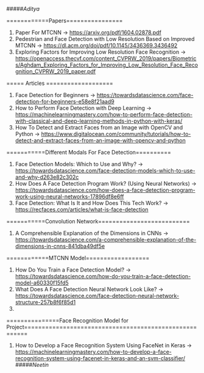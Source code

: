 
#####*Aditya*

============Papers================

1. Paper For MTCNN -> https://arxiv.org/pdf/1604.02878.pdf
2. Pedestrian and Face Detection with Low Resolution Based on Improved MTCNN -> https://dl.acm.org/doi/pdf/10.1145/3436369.3436492
3. Exploring Factors for Improving Low Resolution Face Recognition -> https://openaccess.thecvf.com/content_CVPRW_2019/papers/Biometrics/Aghdam_Exploring_Factors_for_Improving_Low_Resolution_Face_Recognition_CVPRW_2019_paper.pdf


===== Articles ===================
1. Face Detection for Beginners -> https://towardsdatascience.com/face-detection-for-beginners-e58e8f21aad9
2. How to Perform Face Detection with Deep Learning -> https://machinelearningmastery.com/how-to-perform-face-detection-with-classical-and-deep-learning-methods-in-python-with-keras/
3. How To Detect and Extract Faces from an Image with OpenCV and Python -> https://www.digitalocean.com/community/tutorials/how-to-detect-and-extract-faces-from-an-image-with-opencv-and-python


===========Different Modals For Face Detection==========
1. Face Detection Models: Which to Use and Why?  -> https://towardsdatascience.com/face-detection-models-which-to-use-and-why-d263e82c302c
2. How Does A Face Detection Program Work? (Using Neural Networks) -> https://towardsdatascience.com/how-does-a-face-detection-program-work-using-neural-networks-17896df8e6ff
3. Face Detection: What Is It and How Does This Tech Work? ->  https://recfaces.com/articles/what-is-face-detection


===========Convolution Network==========================
1. A Comprehensible Explanation of the Dimensions in CNNs -> https://towardsdatascience.com/a-comprehensible-explanation-of-the-dimensions-in-cnns-841dba49df5e


============MTCNN Model==================
1. How Do You Train a Face Detection Model? -> https://towardsdatascience.com/how-do-you-train-a-face-detection-model-a60330f15fd5
2. What Does A Face Detection Neural Network Look Like? -> https://towardsdatascience.com/face-detection-neural-network-structure-257b8f6f85d1
3. 

===============Face Recognition Model for Project=======================================================
1. How to Develop a Face Recognition System Using FaceNet in Keras -> https://machinelearningmastery.com/how-to-develop-a-face-recognition-system-using-facenet-in-keras-and-an-svm-classifier/
#####*Neetin*
